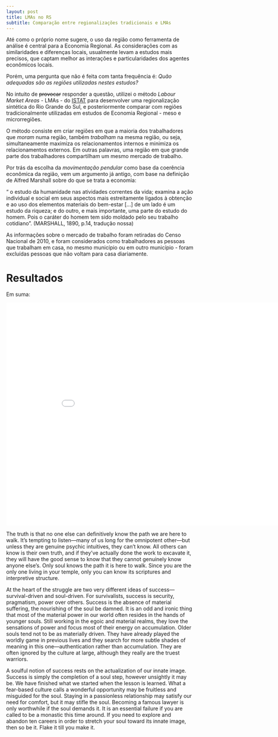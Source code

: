 ```yaml
---
layout: post
title: LMAs no RS
subtitle: Comparação entre regionalizações tradicionais e LMAs
---
```


Até como o próprio nome sugere, o uso da região como ferramenta de análise é central para a Economia Regional. As considerações com as similaridades e diferenças locais, usualmente levam a estudos mais precisos, que captam melhor as interações e particularidades dos agentes econômicos locais.

Porém, uma pergunta que não é feita com tanta frequência é: *Quão adequadas são as regiões utilizadas nestes estudos?*

No intuito de ~~provocar~~ responder a questão, utilizei o método *Labour Market Areas* - LMAs - do [ISTAT](http://www.istat.it/en/archive/142790) para desenvolver uma regionalização sintética do Rio Grande do Sul, e posteriormente comparar com regiões tradicionalmente utilizadas em estudos de Economia Regional - meso e microrregiões.  

O método consiste em criar regiões em que a maioria dos trabalhadores que _moram_ numa região, também _trabalham_ na mesma região, ou seja, simultaneamente maximiza os relacionamentos internos e minimiza os relacionamentos externos. Em outras palavras, uma região em que grande parte dos trabalhadores compartilham um mesmo mercado de trabalho.  

Por trás da escolha da _movimentação pendular_ como base da coerência econômica da região, vem um argumento já antigo, com base na definição de Alfred Marshall sobre do que se trata a economia:

“ o estudo da humanidade nas atividades correntes da vida; examina a ação individual e social em seus aspectos mais estreitamente ligados à obtenção e ao uso dos elementos materiais do bem-estar [...] de um lado é um estudo da riqueza; e do outro, e mais importante, uma parte do estudo do homem. Pois o caráter do homem tem sido moldado pelo seu trabalho cotidiano”. (MARSHALL, 1890, p.14, tradução nossa)

As informações sobre o mercado de trabalho foram retiradas do Censo Nacional de 2010, e foram considerados como trabalhadores as pessoas que trabalham em casa, no mesmo município ou em outro município - foram excluídas pessoas que não voltam para casa diariamente.

Resultados
========

Em suma:
<iframe src="//rstudio-pubs-static.s3.amazonaws.com/278385_97dc34a7b8744c8c878d9f376cc99b70.html" style="border: none; width: 900px; height: 600px"></iframe>


The truth is that no one else can definitively know the path we are here to walk. It’s tempting to listen—many of us long for the omnipotent other—but unless they are genuine psychic intuitives, they can’t know. All others can know is their own truth, and if they’ve actually done the work to excavate it, they will have the good sense to know that they cannot genuinely know anyone else’s. Only soul knows the path it is here to walk. Since you are the only one living in your temple, only you can know its scriptures and interpretive structure.  

At the heart of the struggle are two very different ideas of success—survival-driven and soul-driven. For survivalists, success is security, pragmatism, power over others. Success is the absence of material suffering, the nourishing of the soul be damned. It is an odd and ironic thing that most of the material power in our world often resides in the hands of younger souls. Still working in the egoic and material realms, they love the sensations of power and focus most of their energy on accumulation. Older souls tend not to be as materially driven. They have already played the worldly game in previous lives and they search for more subtle shades of meaning in this one—authentication rather than accumulation. They are often ignored by the culture at large, although they really are the truest warriors.  

A soulful notion of success rests on the actualization of our innate image. Success is simply the completion of a soul step, however unsightly it may be. We have finished what we started when the lesson is learned. What a fear-based culture calls a wonderful opportunity may be fruitless and misguided for the soul. Staying in a passionless relationship may satisfy our need for comfort, but it may stifle the soul. Becoming a famous lawyer is only worthwhile if the soul demands it. It is an essential failure if you are called to be a monastic this time around. If you need to explore and abandon ten careers in order to stretch your soul toward its innate image, then so be it. Flake it till you make it.
